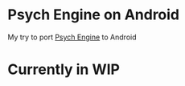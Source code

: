 # Psych Engine on Android
My try to port [Psych Engine](https://github.com/ShadowMario/FNF-PsychEngine) to Android

# Currently in WIP